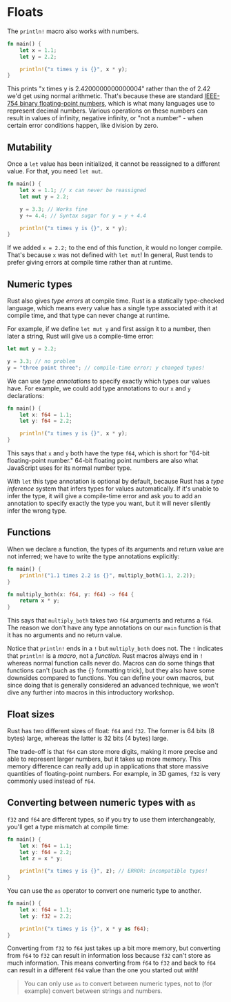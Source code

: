 # Floats

The `println!` macro also works with numbers.

```rust
fn main() {
    let x = 1.1;
    let y = 2.2;

    println!("x times y is {}", x * y);
}
```

This prints "x times y is 2.4200000000000004" rather than the of 2.42 we'd get
using normal arithmetic. That's because these are standard [IEEE-754 binary floating-point numbers](https://en.wikipedia.org/wiki/IEEE_754#Binary), which
is what many languages use to represent decimal numbers. Various operations on
these numbers can result in values of infinity, negative infinity, or 
"not a number" - when certain error conditions happen, like division by zero.

## Mutability

Once a `let` value has been initialized, it cannot be reassigned to a different
value. For that, you need `let mut`.

```rust
fn main() {
    let x = 1.1; // x can never be reassigned
    let mut y = 2.2;

    y = 3.3; // Works fine
    y += 4.4; // Syntax sugar for y = y + 4.4

    println!("x times y is {}", x * y);
}
```

If we added `x = 2.2;` to the end of this function, it would no longer compile.
That's because `x` was not defined with `let mut`! In general, Rust tends to
prefer giving errors at compile time rather than at runtime.

## Numeric types

Rust also gives *type errors* at compile time. Rust is a statically type-checked 
language, which means every value has a single type associated with it at 
compile time, and that type can never change at runtime.

For example, if we define `let mut y` and first assign it to a number, then
later a string, Rust will give us a compile-time error:

```rust
let mut y = 2.2;

y = 3.3; // no problem
y = "three point three"; // compile-time error; y changed types!
```

We can use *type annotations* to specify exactly which types our values have. 
For example, we could add type annotations to our `x` and `y` declarations:

```rust
fn main() {
    let x: f64 = 1.1;
    let y: f64 = 2.2;

    println!("x times y is {}", x * y);
}
```

This says that `x` and `y` both have the type `f64`, which is short for 
"64-bit floating-point number." 64-bit floating point numbers are also what
JavaScript uses for its normal number type.

With `let` this type annotation is optional by default, because Rust has a
*type inference* system that infers types for values automatically. If it's
unable to infer the type, it will give a compile-time error and ask you to
add an annotation to specify exactly the type you want, but it will never 
silently infer the wrong type.

## Functions

When we declare a function, the types of its arguments and return value are not 
inferred; we have to write the type annotations explicitly:

```rust
fn main() {
    println!("1.1 times 2.2 is {}", multiply_both(1.1, 2.2));
}

fn multiply_both(x: f64, y: f64) -> f64 {
    return x * y;
}
```

This says that `multiply_both` takes two `f64` arguments and returns a `f64`.
The reason we don't have any type annotations on our `main` function is that it 
has no arguments and no return value.

Notice that `println!` ends in a `!` but `multiply_both` does not. The `!`
indicates that `println!` is a *macro*, not a *function*. Rust macros always end 
in `!` whereas normal function calls never do. Macros can do some things that
functions can't (such as the `{}` formatting trick), but they also have some
downsides compared to functions. You can define your own macros, but since
doing that is generally considered an advanced technique, we won't dive any
further into macros in this introductory workshop.

## Float sizes

Rust has two different sizes of float: `f64` and `f32`. The former is 64 bits
(8 bytes) large, whereas the latter is 32 bits (4 bytes) large.

The trade-off is that `f64` can store more digits, making it more precise and
able to represent larger numbers, but it takes up more memory. This memory
difference can really add up in applications that store massive quantities of 
floating-point numbers. For example, in 3D games, `f32` is very commonly used
instead of `f64`.

## Converting between numeric types with `as`

`f32` and `f64` are different types, so if you try to use them interchangeably,
you'll get a type mismatch at compile time:

```rust
fn main() {
    let x: f64 = 1.1;
    let y: f64 = 2.2;
    let z = x * y;

    println!("x times y is {}", z); // ERROR: incompatible types!
}
```

You can use the `as` operator to convert one numeric type to another.

```rust
fn main() {
    let x: f64 = 1.1;
    let y: f32 = 2.2;

    println!("x times y is {}", x * y as f64);
}
```

Converting from `f32` to `f64` just takes up a bit more memory, but converting
from `f64` to `f32` can result in information loss because `f32` can't store
as much information. This means converting from `f64` to `f32` and back to
`f64` can result in a different `f64` value than the one you started out with!

> You can only use `as` to convert between numeric types, not to
> (for example) convert between strings and numbers.
